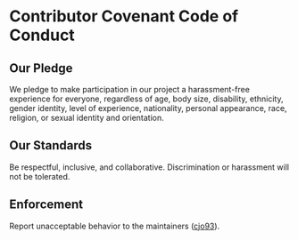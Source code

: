 # Contributor Covenant Code of Conduct

## Our Pledge

We pledge to make participation in our project a harassment-free experience for everyone, regardless of age, body size, disability, ethnicity, gender identity, level of experience, nationality, personal appearance, race, religion, or sexual identity and orientation.

## Our Standards

Be respectful, inclusive, and collaborative. Discrimination or harassment will not be tolerated.

## Enforcement

Report unacceptable behavior to the maintainers ([cjo93](https://github.com/cjo93)).
